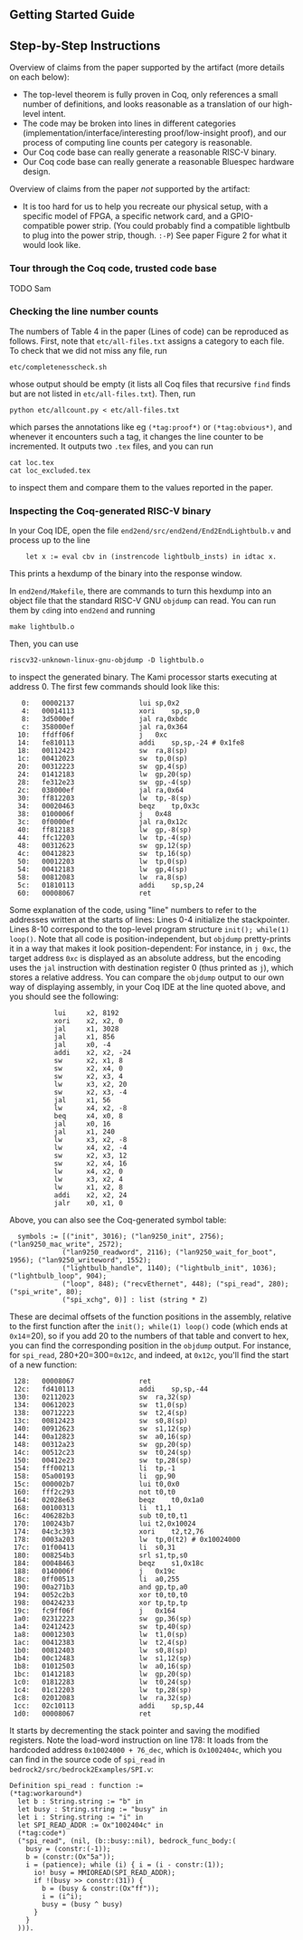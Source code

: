 ## Getting Started Guide




## Step-by-Step Instructions

Overview of claims from the paper supported by the artifact (more details on each below):
- The top-level theorem is fully proven in Coq, only references a small number of definitions, and looks reasonable as a translation of our high-level intent.
- The code may be broken into lines in different categories (implementation/interface/interesting proof/low-insight proof), and our process of computing line counts per category is reasonable.
- Our Coq code base can really generate a reasonable RISC-V binary.
- Our Coq code base can really generate a reasonable Bluespec hardware design.

Overview of claims from the paper *not* supported by the artifact:
- It is too hard for us to help you recreate our physical setup, with a specific model of FPGA, a specific network card, and a GPIO-compatible power strip.  (You could probably find a compatible lightbulb to plug into the power strip, though. `:-P`)  See paper Figure 2 for what it would look like.


### Tour through the Coq code, trusted code base

TODO Sam


### Checking the line number counts

The numbers of Table 4 in the paper (Lines of code) can be reproduced as follows.
First, note that `etc/all-files.txt` assigns a category to each file.
To check that we did not miss any file, run

```
etc/completenesscheck.sh
```

whose output should be empty (it lists all Coq files that recursive `find` finds but are not listed in `etc/all-files.txt`).
Then, run

```
python etc/allcount.py < etc/all-files.txt
```

which parses the annotations like eg `(*tag:proof*)` or `(*tag:obvious*)`, and whenever it encounters such a tag, it changes the line counter to be incremented.
It outputs two `.tex` files, and you can run

```
cat loc.tex
cat loc_excluded.tex
```

to inspect them and compare them to the values reported in the paper.


### Inspecting the Coq-generated RISC-V binary

In your Coq IDE, open the file `end2end/src/end2end/End2EndLightbulb.v` and process up to the line

```
    let x := eval cbv in (instrencode lightbulb_insts) in idtac x.
```

This prints a hexdump of the binary into the response window.

In `end2end/Makefile`, there are commands to turn this hexdump into an object file that the standard RISC-V GNU `objdump` can read. You can run them by `cd`ing into `end2end` and running

```
make lightbulb.o
```

Then, you can use

```
riscv32-unknown-linux-gnu-objdump -D lightbulb.o
```

to inspect the generated binary. The Kami processor starts executing at address 0.
The first few commands should look like this:

```
   0:	00002137                lui	sp,0x2
   4:	00014113                xori	sp,sp,0
   8:	3d5000ef                jal	ra,0xbdc
   c:	358000ef                jal	ra,0x364
  10:	ffdff06f                j	0xc
  14:	fe810113                addi	sp,sp,-24 # 0x1fe8
  18:	00112423                sw	ra,8(sp)
  1c:	00412023                sw	tp,0(sp)
  20:	00312223                sw	gp,4(sp)
  24:	01412183                lw	gp,20(sp)
  28:	fe312e23                sw	gp,-4(sp)
  2c:	038000ef                jal	ra,0x64
  30:	ff812203                lw	tp,-8(sp)
  34:	00020463                beqz	tp,0x3c
  38:	0100006f                j	0x48
  3c:	0f0000ef                jal	ra,0x12c
  40:	ff812183                lw	gp,-8(sp)
  44:	ffc12203                lw	tp,-4(sp)
  48:	00312623                sw	gp,12(sp)
  4c:	00412823                sw	tp,16(sp)
  50:	00012203                lw	tp,0(sp)
  54:	00412183                lw	gp,4(sp)
  58:	00812083                lw	ra,8(sp)
  5c:	01810113                addi	sp,sp,24
  60:	00008067                ret
```

Some explanation of the code, using "line" numbers to refer to the addresses written at the starts of lines:
Lines 0-4 initialize the stackpointer.
Lines 8-10 correspond to the top-level program structure `init(); while(1) loop()`.
Note that all code is position-independent, but `objdump` pretty-prints it in a way that makes it look position-dependent: For instance, in `j 0xc`, the target address `0xc` is displayed as an absolute address, but the encoding uses the `jal` instruction with destination register 0 (thus printed as `j`), which stores a relative address. You can compare the `objdump` output to our own way of displaying assembly, in your Coq IDE at the line quoted above, and you should see the following:

```
           lui     x2, 8192
           xori    x2, x2, 0
           jal     x1, 3028
           jal     x1, 856
           jal     x0, -4
           addi    x2, x2, -24
           sw      x2, x1, 8
           sw      x2, x4, 0
           sw      x2, x3, 4
           lw      x3, x2, 20
           sw      x2, x3, -4
           jal     x1, 56
           lw      x4, x2, -8
           beq     x4, x0, 8
           jal     x0, 16
           jal     x1, 240
           lw      x3, x2, -8
           lw      x4, x2, -4
           sw      x2, x3, 12
           sw      x2, x4, 16
           lw      x4, x2, 0
           lw      x3, x2, 4
           lw      x1, x2, 8
           addi    x2, x2, 24
           jalr    x0, x1, 0
```

Above, you can also see the Coq-generated symbol table:

```
  symbols := [("init", 3016); ("lan9250_init", 2756); ("lan9250_mac_write", 2572);
             ("lan9250_readword", 2116); ("lan9250_wait_for_boot", 1956); ("lan9250_writeword", 1552);
             ("lightbulb_handle", 1140); ("lightbulb_init", 1036); ("lightbulb_loop", 904);
             ("loop", 848); ("recvEthernet", 448); ("spi_read", 280); ("spi_write", 80);
             ("spi_xchg", 0)] : list (string * Z)
```

These are decimal offsets of the function positions in the assembly, relative to the first function after the `init(); while(1) loop()` code (which ends at `0x14`=20), so if you add 20 to the numbers of that table and convert to hex, you can find the corresponding position in the `objdump` output.
For instance, for `spi_read`, 280+20=300=`0x12c`, and indeed, at `0x12c`, you'll find the start of a new function:

```
 128:	00008067                ret
 12c:	fd410113                addi	sp,sp,-44
 130:	02112023                sw	ra,32(sp)
 134:	00612023                sw	t1,0(sp)
 138:	00712223                sw	t2,4(sp)
 13c:	00812423                sw	s0,8(sp)
 140:	00912623                sw	s1,12(sp)
 144:	00a12823                sw	a0,16(sp)
 148:	00312a23                sw	gp,20(sp)
 14c:	00512c23                sw	t0,24(sp)
 150:	00412e23                sw	tp,28(sp)
 154:	fff00213                li	tp,-1
 158:	05a00193                li	gp,90
 15c:	000002b7                lui	t0,0x0
 160:	fff2c293                not	t0,t0
 164:	02028e63                beqz	t0,0x1a0
 168:	00100313                li	t1,1
 16c:	406282b3                sub	t0,t0,t1
 170:	100243b7                lui	t2,0x10024
 174:	04c3c393                xori	t2,t2,76
 178:	0003a203                lw	tp,0(t2) # 0x10024000
 17c:	01f00413                li	s0,31
 180:	008254b3                srl	s1,tp,s0
 184:	00048463                beqz	s1,0x18c
 188:	0140006f                j	0x19c
 18c:	0ff00513                li	a0,255
 190:	00a271b3                and	gp,tp,a0
 194:	0052c2b3                xor	t0,t0,t0
 198:	00424233                xor	tp,tp,tp
 19c:	fc9ff06f                j	0x164
 1a0:	02312223                sw	gp,36(sp)
 1a4:	02412423                sw	tp,40(sp)
 1a8:	00012303                lw	t1,0(sp)
 1ac:	00412383                lw	t2,4(sp)
 1b0:	00812403                lw	s0,8(sp)
 1b4:	00c12483                lw	s1,12(sp)
 1b8:	01012503                lw	a0,16(sp)
 1bc:	01412183                lw	gp,20(sp)
 1c0:	01812283                lw	t0,24(sp)
 1c4:	01c12203                lw	tp,28(sp)
 1c8:	02012083                lw	ra,32(sp)
 1cc:	02c10113                addi	sp,sp,44
 1d0:	00008067                ret
```

It starts by decrementing the stack pointer and saving the modified registers.
Note the load-word instruction on line 178: It loads from the hardcoded address `0x10024000 + 76_dec`, which is `Ox1002404c`, which you can find in the source code of `spi_read` in `bedrock2/src/bedrock2Examples/SPI.v`:

```
Definition spi_read : function :=
(*tag:workaround*)
  let b : String.string := "b" in
  let busy : String.string := "busy" in
  let i : String.string := "i" in
  let SPI_READ_ADDR := Ox"1002404c" in
  (*tag:code*)
  ("spi_read", (nil, (b::busy::nil), bedrock_func_body:(
    busy = (constr:(-1));
    b = (constr:(Ox"5a"));
    i = (patience); while (i) { i = (i - constr:(1));
      io! busy = MMIOREAD(SPI_READ_ADDR);
      if !(busy >> constr:(31)) {
        b = (busy & constr:(Ox"ff"));
        i = (i^i);
        busy = (busy ^ busy)
      }
    }
  ))).
```
